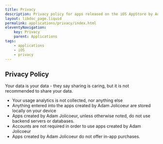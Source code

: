 ```yaml
---
title: Privacy
description: Privacy policy for apps released on the iOS AppStore by Adam Jolicoeur
layout: libdoc_page.liquid
permalink: applications/privacy/index.html
eleventyNavigation:
    key: Privacy
    parent: Applications
tags:
    - applications
    - iOS
    - privacy
---
```


## Privacy Policy

Your data is your data - they say sharing is caring, but it is not recommended to share your data.

- Your usage analytics is not collected, nor anything else
- Anything entered into the apps created by Adam Jolicoeur are stored locally on your device
- Apps created by Adam Jolicoeur, unless otherwise noted, do not use backend servers or databases.
- Accounts are not required in order to use apps created by Adam Jolicoeur
- Apps created by Adam Jolicoeur do not offer in-app purchases.
